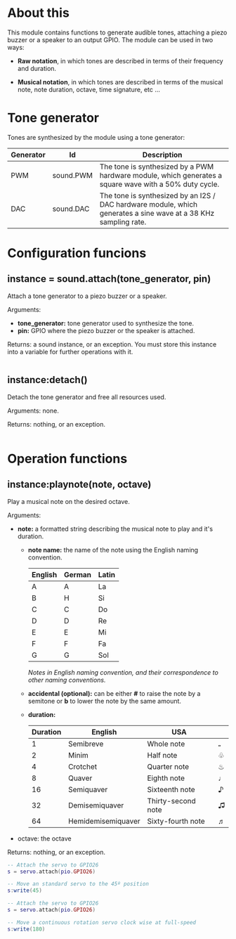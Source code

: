 # About this

This module contains functions to generate audible tones, attaching a piezo buzzer or a speaker to an output GPIO. The module can be used in two ways:

* **Raw notation**, in which tones are described in terms of their frequency and duration.

* **Musical notation**, in which tones are described in terms of the musical note, note duration, octave, time signature, etc ... 

# Tone generator

Tones are synthesized by the module using a tone generator:

| Generator | Id | Description |
|-----------|----|-------------|
| PWM       | sound.PWM | The tone is synthesized by a PWM hardware module, which generates a square wave with a 50% duty cycle. |
| DAC       | sound.DAC | The tone is synthesized by an I2S / DAC hardware module, which generates a sine wave at a 38 KHz sampling rate.|

# Configuration funcions

## instance = sound.attach(tone_generator, pin)

Attach a tone generator to a piezo buzzer or a speaker.

Arguments:

* **tone_generator:** tone generator used to synthesize the tone.
* **pin:** GPIO where the piezo buzzer or the speaker is attached.

Returns: a sound instance, or an exception. You must store this instance into a variable for further operations with it.

```lua
```

## instance:detach()

Detach the tone generator and free all resources used.

Arguments: none.

Returns: nothing, or an exception.

```lua
```

# Operation functions

## instance:playnote(note, octave)

Play a musical note on the desired octave.

Arguments:

* **note:** a formatted string describing the musical note to play and it's duration.

  - **note name:** the name of the note using the English naming convention.

    | English | German | Latin |
    |---|---|----|
    | A | A | La |
    | B | H | Si |
    | C | C | Do |
    | D | D | Re |
    | E | E | Mi |
    | F | F | Fa |
    | G | G | Sol |

    _Notes in English naming convention, and their correspondence to other naming conventions._

  - **accidental (optional):** can be either **#** to raise the note by a semitone or **b** to lower the note by the same amount.

  - **duration:** 

    | Duration | English | USA | |
    |---|-----------|------------|-|
    | 1 | Semibreve | Whole note | &#119133; |
    | 2 | Minim | Half note | &#9831; |
    | 4 | Crotchet | Quarter note | &#9832; |
    | 8 | Quaver | Eighth note | &#9833; |
    | 16 | Semiquaver | Sixteenth note | &#9834; |
    | 32 | Demisemiquaver | Thirty-second note | &#9835; |
    | 64 | Hemidemisemiquaver | Sixty-fourth note | &#9836; |

* octave: the octave

Returns: nothing, or an exception.

```lua
-- Attach the servo to GPIO26
s = servo.attach(pio.GPIO26)

-- Move an standard servo to the 45º position
s:write(45)
```

```lua
-- Attach the servo to GPIO26
s = servo.attach(pio.GPIO26)

-- Move a continuous rotation servo clock wise at full-speed
s:write(180)
```
